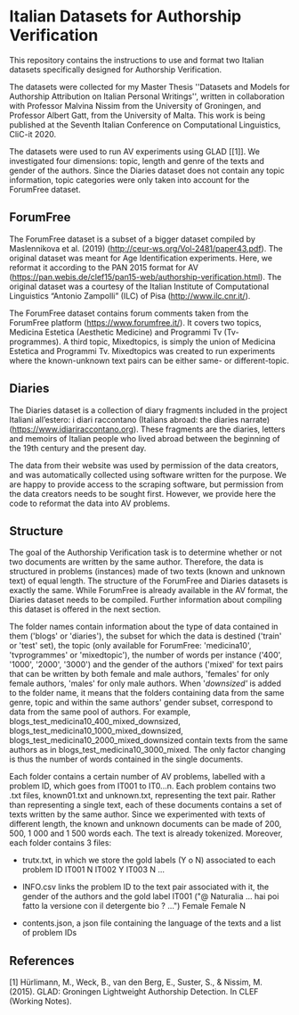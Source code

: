 # Italian Datasets for Authorship Verification

This repository contains the instructions to use and format two Italian datasets specifically designed for Authorship Verification. 

The datasets were collected for my Master Thesis ''Datasets and Models for Authorship Attribution on Italian Personal Writings'', written in collaboration with Professor Malvina Nissim from the University of Groningen, and Professor Albert Gatt, from the University of Malta. This work is being published at the Seventh Italian Conference on Computational Linguistics, CliC-it 2020. 

The datasets were used to run AV experiments using GLAD [[1]]. We investigated four dimensions: topic, length and genre of the texts and gender of the authors. Since the Diaries dataset does not contain any topic information, topic categories were only taken into account for the ForumFree dataset. 

## ForumFree  

The ForumFree dataset is a subset of a bigger dataset compiled by Maslennikova et al. (2019) (http://ceur-ws.org/Vol-2481/paper43.pdf). 
The original dataset was meant for Age Identification experiments. Here, we reformat it according to the PAN 2015 format for AV (https://pan.webis.de/clef15/pan15-web/authorship-verification.html). The original dataset was a courtesy of the Italian Institute of Computational Linguistics “Antonio Zampolli” (ILC) of Pisa (http://www.ilc.cnr.it/). 

The ForumFree dataset contains forum comments taken from the ForumFree platform (https://www.forumfree.it/). 
It covers two topics, Medicina Estetica (Aesthetic Medicine) and Programmi Tv (Tv-programmes). A third topic, Mixedtopics, is simply the union of Medicina Estetica and Programmi Tv. Mixedtopics was created to run experiments where the known-unknown text pairs can be either same- or different-topic.

## Diaries 

The Diaries dataset is a collection of diary fragments included in the project Italiani all’estero: i diari raccontano (Italians abroad: the diaries narrate) (https://www.idiariraccontano.org). These fragments are the diaries, letters and memoirs of Italian people who lived abroad between the beginning of the 19th century and the present day. 

The data from their website was used by permission of the data creators, and was automatically collected using software written for the purpose. We are happy to provide access to the scraping software, but permission from the data creators needs to be sought first. However, we provide here the code to reformat the data into AV problems.
 

## Structure

The goal of the Authorship Verification task is to determine whether or not two documents are written by the same author. Therefore, the data is structured in problems (instances) made of two texts (known and unknown text) of equal length. The structure of the ForumFree and Diaries datasets is exactly the same. While ForumFree is already available in the AV format, the Diaries dataset needs to be compiled. Further information about compiling this dataset is offered in the next section. 

The folder names contain information about the type of data contained in them ('blogs' or 'diaries'), the subset for which the data is destined ('train' or 'test' set), the topic (only available for ForumFree: 'medicina10', 'tvprogrammes' or 'mixedtopic'), the number of words per instance ('400', '1000', '2000', '3000') and the gender of the authors ('mixed' for text pairs that can be written by both female and male authors, 'females' for only female authors, 'males' for only male authors.
When '_downsized'_ is added to the folder name, it means that the folders containing data from the same genre, topic and within the same authors' gender subset, correspond to data from the same pool of authors. For example, blogs_test_medicina10_400_mixed_downsized, blogs_test_medicina10_1000_mixed_downsized, blogs_test_medicina10_2000_mixed_downsized contain texts from the same authors as in blogs_test_medicina10_3000_mixed. The only factor changing is thus the number of words contained in the single documents. 

Each folder contains a certain number of AV problems, labelled with a problem ID, which goes from IT001 to IT0...n. Each problem contains two .txt files, known01.txt and unknown.txt, representing the text pair. Rather than representing a single text, each of these documents contains a set of texts written by the same author.
Since we experimented with texts of different length, the known and unknown documents can be made of 200, 500, 1 000 and 1 500 words each. The text is already tokenized. Moreover, each folder contains 3 files:
- trutx.txt, in which we store the gold labels (Y o N) associated to each problem ID
          IT001 N
          IT002 Y
          IT003 N
          ...
- INFO.csv links the problem ID to the text pair associated with it, the gender of the authors and the gold label
          IT001	("@ Naturalia ... hai poi fatto la versione con il detergente bio ? ...")	Female	Female	N

- contents.json, a json file containing the language of the texts and a list of problem IDs

## References 

<a id="1">[1]</a>
Hürlimann, M., Weck, B., van den Berg, E., Suster, S., & Nissim, M. (2015). 
GLAD: Groningen Lightweight Authorship Detection. 
In CLEF (Working Notes).




